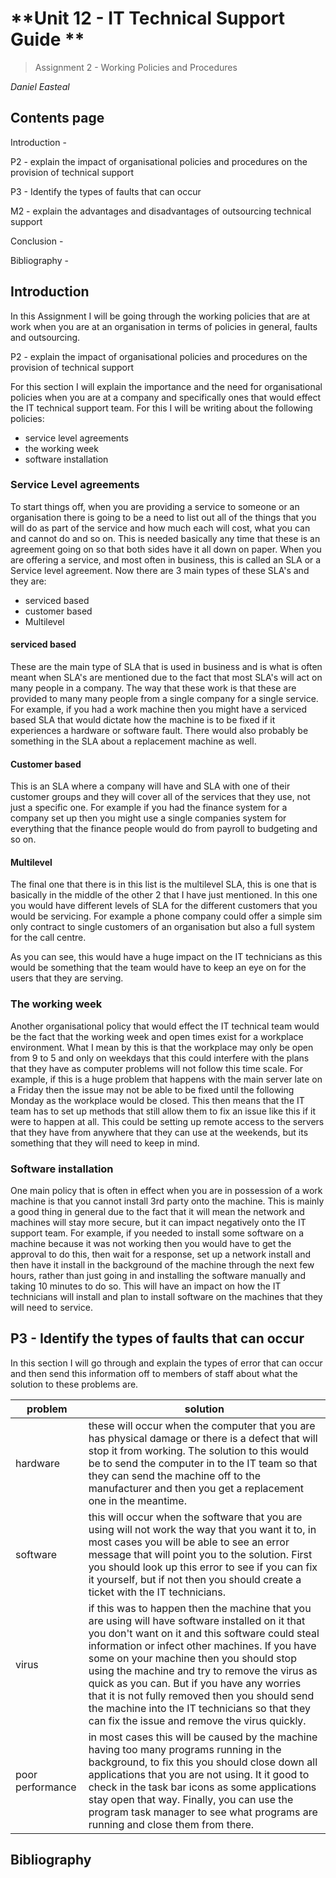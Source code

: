 # **Unit 12 - IT Technical Support Guide **

> Assignment 2 - Working Policies and Procedures

_Daniel Easteal_

<div style="page-break-after: always;"></div>

## Contents page 

Introduction - 

P2 - explain the impact of organisational policies and procedures on the provision of technical support 

P3 - Identify the types of faults that can occur 

M2 - explain the advantages and disadvantages of outsourcing technical support

Conclusion - 

Bibliography - 

<div style="page-break-after: always;"></div>

## Introduction

In this Assignment I will be going through the working policies that are at work when you are at an organisation in terms of policies in general, faults and outsourcing.

P2 - explain the impact of organisational policies and procedures on the provision of technical support 

For this section I will explain the importance and the need for organisational policies when you are at a company and specifically ones that would effect the IT technical support team. For this I will be writing about the following policies:

* service level agreements
* the working week
* software installation 

### Service Level agreements

To start things off, when you are providing a service to someone or an organisation there is going to be a need to list out all of the things that you will do as part of the service and how much each will cost, what you can and cannot do and so on. This is needed basically any time that these is an agreement going on so that both sides have it all down on paper. When you are offering a service, and most often in business, this is called an SLA or a Service level agreement. Now there are 3 main types of these SLA's and they are:

* serviced based
* customer based
* Multilevel

#### serviced based

These are the main type of SLA that is used in business and is what is often meant when SLA's are mentioned due to the fact that most SLA's will act on many people in a company. The way that these work is that these are provided to many many people from a single company for a single service. For example, if you had a work machine then you might have a serviced based SLA that would dictate how the machine is to be fixed if it experiences a hardware or software fault. There would also probably be something in the SLA about a replacement machine as well.  

#### Customer based 

This is an SLA where a company will have and SLA with one of their customer groups and they will cover all of the services that they use, not just a specific one. For example if you had the finance system for a company set up then you might use a single companies system for everything that the finance people would do from payroll to budgeting and so on.  

#### Multilevel

The final one that there is in this list is the multilevel SLA, this is one that is basically in the middle of the other 2 that I have just mentioned. In this one you would have different levels of SLA for the different customers that you would be servicing. For example a phone company could offer a simple sim only contract to single customers of an organisation but also a full system for the call centre.

As you can see, this would have a huge impact on the IT technicians as this would be something that the team would have to keep an eye on for the users that they are serving. 

### The working week 

Another organisational policy that would effect the IT technical team would be the fact that the working week and open times exist for a workplace environment. What I mean by this is that the workplace may only be open from 9 to 5 and only on weekdays that this could interfere with the plans that they have as computer problems will not follow this time scale. For example, if this is a huge problem that happens with the main server late on a Friday then the issue may not be able to be fixed until the following Monday as the workplace would be closed. This then means that the IT team has to set up methods that still allow them to fix an issue like this if it were to happen at all. This could be setting up remote access to the servers that they have from anywhere that they can use at the weekends, but its something that they will need to keep in mind. 

### Software installation 

One main policy that is often in effect when you are in possession of a work machine is that you cannot install 3rd party onto the machine. This is mainly a good thing in general due to the fact that it will mean the network and machines will stay more secure, but it can impact negatively onto the IT support team. For example, if you needed to install some software on a machine because it was not working then you would have to get the approval to do this, then wait for a response, set up a network install and then have it install in the background of the machine through the next few hours, rather than just going in and installing the software manually and taking 10 minutes to do so. This will have an impact on how the IT technicians will install and plan to install software on the machines that they will need to service. 

## P3 - Identify the types of faults that can occur 

In this section I will go through and explain the types of error that can occur and then send this information off to members of staff about what the solution to these problems are. 

| problem | solution |
|---------|----------|
| hardware | these will occur when the computer that you are has physical damage or there is a defect that will stop it from working. The solution to this would be to send the computer in to the IT team so that they can send the machine off to the manufacturer and then you get a replacement one in the meantime. |
| software | this will occur when the software that you are using will not work the way that you want it to, in most cases you will be able to see an error message that will point you to the solution. First you should look up this error to see if you can fix it yourself, but if not then you should create a ticket with the IT technicians. 
| virus | if this was to happen then the machine that you are using will have software installed on it that you don't want on it and this software could steal information or infect other machines. If you have some on your machine then you should stop using the machine and try to remove the virus as quick as you can. But if you have any worries that it is not fully removed then you should send the machine into the IT technicians so that they can fix the issue and remove the virus quickly. |
| poor performance | in most cases this will be caused by the machine having too many programs running in the background, to fix this you should close down all applications that you are not using. It it good to check in the task bar icons as some applications stay open that way. Finally, you can use the program task manager to see what programs are running and close them from there. |  

<div style="page-break-after: always;"></div>

## Bibliography

